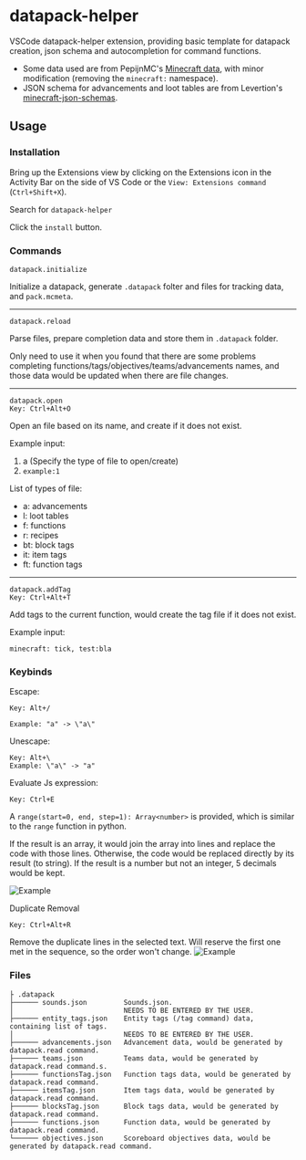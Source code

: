 # datapack-helper
VSCode datapack-helper extension, providing basic template for datapack creation, json schema and autocompletion for command functions.

* Some data used are from PepijnMC's [Minecraft data](https://github.com/PepijnMC/Minecraft), with minor modification (removing the `minecraft:` namespace).
* JSON schema for advancements and loot tables are from Levertion's [minecraft-json-schemas](https://github.com/Levertion/minecraft-json-schemas).

## Usage
### Installation
Bring up the Extensions view by clicking on the Extensions icon in the Activity Bar on the side of VS Code or the `View: Extensions command` (`Ctrl+Shift+X`).

Search for `datapack-helper`

Click the `install` button.

### Commands
```
datapack.initialize
```
Initialize a datapack, generate `.datapack` folter and files for tracking data, and `pack.mcmeta`.

------

```
datapack.reload
```
Parse files, prepare completion data and store them in `.datapack` folder.

Only need to use it when you found that there are some problems completing functions/tags/objectives/teams/advancements names, and those data would be updated when there are file changes.

------

```
datapack.open
Key: Ctrl+Alt+O
```
Open an file based on its name, and create if it does not exist.

Example input:
1. a (Specify the type of file to open/create)
2. `example:1`

List of types of file:
* a: advancements
* l: loot tables
* f: functions
* r: recipes
* bt: block tags
* it: item tags
* ft: function tags

------

```
datapack.addTag
Key: Ctrl+Alt+T
```
Add tags to the current function, would create the tag file if it does not exist.

Example input:
```
minecraft: tick, test:bla
```

### Keybinds
Escape:
```
Key: Alt+/

Example: "a" -> \"a\"
```

Unescape:
```
Key: Alt+\
Example: \"a\" -> "a"
```

Evaluate Js expression:
```
Key: Ctrl+E
```

A `range(start=0, end, step=1): Array<number>` is provided, which is similar to the `range` function in python.

If the result is an array, it would join the array into lines and replace the code with those lines. Otherwise, the code would be replaced directly by its result (to string). If the result is a number but not an integer, 5 decimals would be kept.

![Example](https://thumbs.gfycat.com/VainForcefulDobermanpinscher-size_restricted.gif)

Duplicate Removal
```
Key: Ctrl+Alt+R
```
Remove the duplicate lines in the selected text.
Will reserve the first one met in the sequence, so the order won't change.
![Example](https://t1.picb.cc/uploads/2018/02/03/seaVt.gif)
### Files
```
├ .datapack
├────── sounds.json         Sounds.json.
│                           NEEDS TO BE ENTERED BY THE USER.
├────── entity_tags.json    Entity tags (/tag command) data, containing list of tags.
│                           NEEDS TO BE ENTERED BY THE USER.
├────── advancements.json   Advancement data, would be generated by datapack.read command.
├────── teams.json          Teams data, would be generated by datapack.read command.s.
├────── functionsTag.json   Function tags data, would be generated by datapack.read command.
├────── itemsTag.json       Item tags data, would be generated by datapack.read command.
├────── blocksTag.json      Block tags data, would be generated by datapack.read command.
├────── functions.json      Function data, would be generated by datapack.read command.
└────── objectives.json     Scoreboard objectives data, would be generated by datapack.read command.
```
